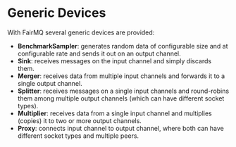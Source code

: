 # Generic Devices

With FairMQ several generic devices are provided:

- **BenchmarkSampler**: generates random data of configurable size and at configurable rate and sends it out on an output channel.
- **Sink**: receives messages on the input channel and simply discards them.
- **Merger**: receives data from multiple input channels and forwards it to a single output channel.
- **Splitter**: receives messages on a single input channels and round-robins them among multiple output channels (which can have different socket types).
- **Multiplier**: receives data from a single input channel and multiplies (copies) it to two or more output channels.
- **Proxy**: connects input channel to output channel, where both can have different socket types and multiple peers.

